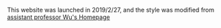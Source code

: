This website was launched in 2019/2/27, and the style was modified from <a href="http://ybwu.org/">assistant professor Wu's Homepage</a>

